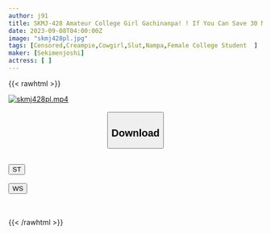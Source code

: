 ```yaml
---
author: j91
title: SKMJ-428 Amateur College Girl Gachinanpa! ! If You Can Save 30 Ml Of Virgin Sperm, You Will Get A Prize! ! A Virgin Who Keeps Erecting Even If He Ejaculates A Lot. ! Four Beautiful JDs Who Shake Their Hips With A Seed Squeeze Press Even After Continuous Ejaculation! 
date: 2023-09-08T04:00:00Z
image: "skmj428pl.jpg"
tags: [Censored,Creampie,Cowgirl,Slut,Nampa,Female College Student	]
maker: [Sekimenjoshi]
actress: [ ]
---
```



{{< rawhtml >}}

<div class="video" data-videoid="jWd3ezkGx9fz39Z">
    <a href="javascript:;">
        <img src="https://my.j91.asia/posts/skmj428pl/skmj428pl.jpg" width="WIDTH" height="HEIGHT" alt="skmj428pl.mp4" loading="lazy">
    </a>
</div>

<script type="text/javascript" src="https://j91.asia/asset/on-demand-st.js"></script>

<br>
  <link rel="stylesheet" href="https://j91.asia/asset/bs5.css">
  
  <center>
  <button class="btn btn-primary" type="button" data-bs-toggle="collapse" data-bs-target=".multi-collapse" aria-expanded="false" aria-controls="multiCollapseExample1 multiCollapseExample2"><h2>Download</h2></button></center>
</p>
<div class="row">
  <div class="col">
    <div class="collapse multi-collapse" id="multiCollapseExample1">
      <div class="card card-body">
	      	      <br>
<div class="buttons">  
<a href="https://streamtape.to/v/jWd3ezkGx9fz39Z"><button class="btn-hover color-3"><i class="fa fa-download"></i> ST</button></a></div>
    </div>
  </div>
</div>
  <div class="col">
    <div class="collapse multi-collapse" id="multiCollapseExample2">
      <div class="card card-body">
	      <br>
<div class="buttons">
    <a href="https://wolfstream.tv/dlbw3zq5xn6h"><button class="btn-hover color-9"><i class="fa fa-download"></i> WS</button></a></div>
<br><br>
      </div>
    </div>
  </div>
</div>

{{< /rawhtml >}}